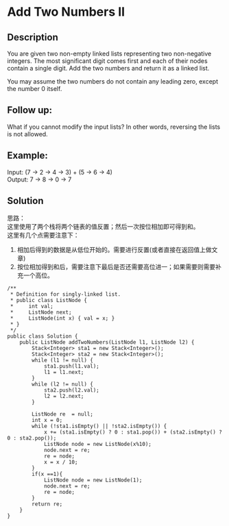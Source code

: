 # Add Two Numbers II



## Description

You are given two non-empty linked lists representing two non-negative integers. The most significant digit comes first and each of their nodes contain a single digit. Add the two numbers and return it as a linked list.

You may assume the two numbers do not contain any leading zero, except the number 0 itself.

## Follow up:

What if you cannot modify the input lists? In other words, reversing the lists is not allowed.

## Example:

Input: \(7 -&gt; 2 -&gt; 4 -&gt; 3\) + \(5 -&gt; 6 -&gt; 4\)  
Output: 7 -&gt; 8 -&gt; 0 -&gt; 7

## Solution

思路：  
这里使用了两个栈将两个链表的值反置；然后一次按位相加即可得到和。  
这里有几个点需要注意下：  
1. 相加后得到的数据是从低位开始的。需要进行反置\(或者直接在返回值上做文章\)  
2. 按位相加得到和后，需要注意下最后是否还需要高位进一；如果需要则需要补充一个高位。

```text
/**
 * Definition for singly-linked list.
 * public class ListNode {
 *     int val;
 *     ListNode next;
 *     ListNode(int x) { val = x; }
 * }
 */
public class Solution {
    public ListNode addTwoNumbers(ListNode l1, ListNode l2) {
        Stack<Integer> sta1 = new Stack<Integer>();
        Stack<Integer> sta2 = new Stack<Integer>();
        while (l1 != null) {
            sta1.push(l1.val);
            l1 = l1.next;
        }
        while (l2 != null) {
            sta2.push(l2.val);
            l2 = l2.next;
        }

        ListNode re  = null;
        int x = 0;
        while (!sta1.isEmpty() || !sta2.isEmpty()) {
            x += (sta1.isEmpty() ? 0 : sta1.pop()) + (sta2.isEmpty() ? 0 : sta2.pop());
            ListNode node = new ListNode(x%10);
            node.next = re;
            re = node;
            x = x / 10;
        }
        if(x ==1){
            ListNode node = new ListNode(1);
            node.next = re;
            re = node;
        }
        return re;
    }
}
```

